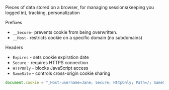 ---
---

Pieces of data stored on a browser, for managing sessions(keeping you logged in), tracking, personalization

Prefixes
- `__Secure-` prevents cookie from being overwritten.  
- `__Host-` restricts cookie on a specific domain (no subdomains)

Headers
- `Expires` - sets cookie expiration date
- `Secure` - requires HTTPS connection
- `HTTPOnly` - blocks JavaScript access
- `SameSite` - controls cross-origin cookie sharing

```js
document.cookie = "_Host-username=Jane; Secure; HttpOnly; Path=/; SameSite=Strict";
```